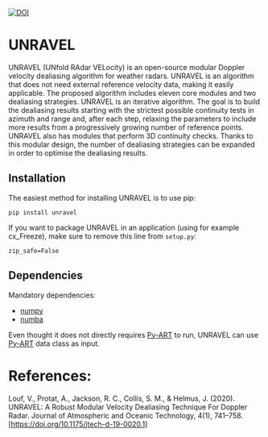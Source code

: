 [![DOI](https://zenodo.org/badge/119326382.svg)](https://zenodo.org/badge/latestdoi/119326382)

# UNRAVEL

UNRAVEL (UNfold RAdar VELocity) is an open-source modular Doppler velocity dealiasing algorithm for weather radars. UNRAVEL is an algorithm that does not need external reference velocity data, making it easily applicable. The proposed algorithm includes eleven core modules and two dealiasing strategies. UNRAVEL is an iterative algorithm. The goal is to build the dealiasing results starting with the strictest possible continuity tests in azimuth and range and, after each step, relaxing the parameters to include more results from a progressively growing number of reference points. UNRAVEL also has modules that perform 3D continuity checks. Thanks to this modular design, the number of dealiasing strategies can be expanded in order to optimise the dealiasing results.

## Installation

The easiest method for installing UNRAVEL is to use pip:

```pip install unravel```

If you want to package UNRAVEL in an application (using for example cx_Freeze), make sure to remove this line from `setup.py`:

```zip_safe=False```

## Dependencies

Mandatory dependencies:
- [numpy][1]
- [numba][2]

Even thought it does not directly requires [Py-ART][3] to run, UNRAVEL can use [Py-ART][3] data class as input.

[1]: http://www.scipy.org/
[2]: http://numba.pydata.org
[3]: https://github.com/ARM-DOE/pyart

# References:

Louf, V., Protat, A., Jackson, R. C., Collis, S. M., & Helmus, J. (2020). UNRAVEL: A Robust Modular Velocity Dealiasing Technique For Doppler Radar. Journal of Atmospheric and Oceanic Technology, 4(1), 741–758. [https://doi.org/10.1175/jtech-d-19-0020.1]
